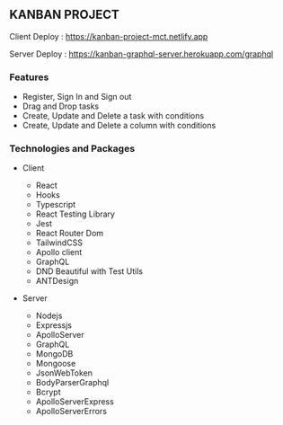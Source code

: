## KANBAN PROJECT

Client Deploy : https://kanban-project-mct.netlify.app

Server Deploy : https://kanban-graphql-server.herokuapp.com/graphql

### Features

- Register, Sign In and Sign out
- Drag and Drop tasks
- Create, Update and Delete a task with conditions
- Create, Update and Delete a column with conditions

### Technologies and Packages

- Client

  - React
  - Hooks
  - Typescript
  - React Testing Library
  - Jest
  - React Router Dom
  - TailwindCSS
  - Apollo client
  - GraphQL
  - DND Beautiful with Test Utils
  - ANTDesign

- Server
  - Nodejs
  - Expressjs
  - ApolloServer
  - GraphQL
  - MongoDB
  - Mongoose
  - JsonWebToken
  - BodyParserGraphql
  - Bcrypt
  - ApolloServerExpress
  - ApolloServerErrors
